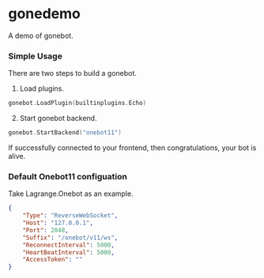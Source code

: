 # gonedemo
A demo of gonebot.
### Simple Usage
There are two steps to build a gonebot.  
1. Load plugins.
```go
gonebot.LoadPlugin(builtinplugins.Echo)
```
2. Start gonebot backend.
```go
gonebot.StartBackend("onebot11")
```
If successfully connected to your frontend, then congratulations, your bot is alive.
### Default Onebot11 configuation
Take Lagrange.Onebot as an example.
```json
{
    "Type": "ReverseWebSocket",
    "Host": "127.0.0.1",
    "Port": 2048,
    "Suffix": "/onebot/v11/ws",
    "ReconnectInterval": 5000,
    "HeartBeatInterval": 5000,
    "AccessToken": ""
}
```